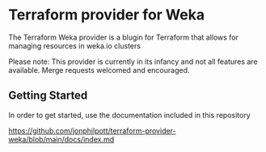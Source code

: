# Terraform provider for Weka

The Terraform Weka provider is a blugin for Terraform that allows for managing resources in weka.io clusters

Please note: This provider is currently in its infancy and not all features are available. Merge requests welcomed and encouraged. 



## Getting Started

In order to get started, use the documentation included in this repository

https://github.com/jonphilpott/terraform-provider-weka/blob/main/docs/index.md